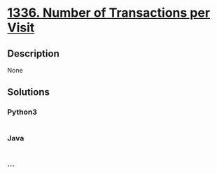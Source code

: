 # [1336. Number of Transactions per Visit](https://leetcode.com/problems/number-of-transactions-per-visit)

## Description
None


## Solutions


### Python3

```python

```

### Java

```java

```

### ...
```

```
